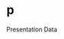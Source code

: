 # p
Presentation Data



[Traffic Accidents]:(https://www.google.com/fusiontables/embedviz?q=select+col0+from+1tnwsh9W0j1ArhGBqgwePVUDf8jWMmLK3abKgzu8d+where+col4+in+('EMS%3A+VEHICLE+FIRE'%2C+'EMS%3A+VEHICLE+ACCIDENT'%2C+'Fire%3A+VEHICLE+FIRE'%2C+'Fire%3A+VEHICLE+LEAKING+FUEL'%2C+'Traffic%3A+VEHICLE+ACCIDENT+-'%2C+'Traffic%3A+VEHICLE+FIRE+-'%2C+'Traffic%3A+VEHICLE+LEAKING+FUEL+-')&viz=MAP&h=false&lat=40.06565711262258&lng=-75.12500650685632&t=1&z=17&l=col0&y=3&tmplt=3&hml=TWO_COL_LAT_LNG)



